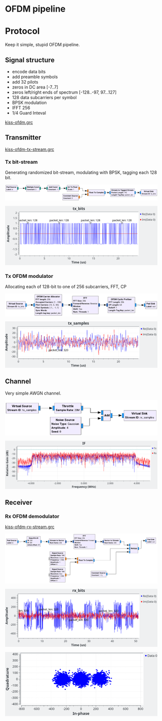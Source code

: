 # OFDM pipeline

# Protocol

Keep it simple, stupid OFDM pipeline.

## Signal structure
 * encode data bits
 * add preamble symbols
 * add 32 pilots
 * zeros in DC area [-7..7]
 * zeros left/right ends of spectrum [-128..-97, 97...127]
 * 128 data subcarriers per symbol
 * BPSK modulation
 * IFFT 256
 * 1/4 Guard Inteval

[kiss-ofdm.grc](kiss-ofdm.grc)

## Transmitter

[kiss-ofdm-tx-stream.grc](https://github.com/drom/OFDM/blob/master/kiss-ofdm-tx-stream.grc)

### Tx bit-stream

Generating randomized bit-stream, modulating with BPSK, tagging each 128 bit.

![tx_bits](kiss-ofdm-tx-bits-bd.png)

![tx_bits](kiss-ofdm-tx-bits-plot.png)

### Tx OFDM modulator

Allocating each of 128-bit to one of 256 subcarriers, FFT, CP

![tx_bits](kiss-ofdm-tx-samples-bd.png)

![tx_bits](kiss-ofdm-tx-samples-plot.png)

## Channel

Very simple AWGN channel.

![AWGN channel BD](kiss-ofdm-chan-awgn-bd.png)

![AWGN channel plot](kiss-ofdm-chan-awgn-plot.png)

## Receiver

### Rx OFDM demodulator

[kiss-ofdm-rx-stream.grc](https://github.com/drom/OFDM/blob/master/kiss-ofdm-rx-stream.grc)

![rx_samples](kiss-ofdm-rx-samples-bd.png)

![rx_samples](kiss-ofdm-rx-samples-plot-time.png)

![rx_samples](kiss-ofdm-rx-samples-plot-quad.png)
